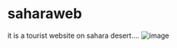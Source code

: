 # saharaweb
it is a tourist website on sahara desert....
![image](https://github.com/Deepakrocknow/saharaweb/assets/130336302/13da862a-75c6-49a7-9fed-3aaee6f35d8b)
